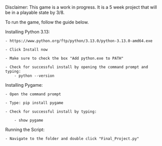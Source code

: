 Disclaimer: This game is a work in progress. It is a 5 week project that will be in a playable state by 3/8.

To run the game, follow the guide below.

Installing Python 3.13:

	- https://www.python.org/ftp/python/3.13.0/python-3.13.0-amd64.exe

	- Click Install now

	- Make sure to check the box "Add python.exe to PATH"

	- Check for successful install by opening the command prompt and typing: 		
		- python --version

Installing Pygame:

	- Open the command prompt

	- Type: pip install pygame

	- Check for successful install by typing:

		- show pygame

Running the Script:

	- Navigate to the folder and double click "Final_Project.py"
